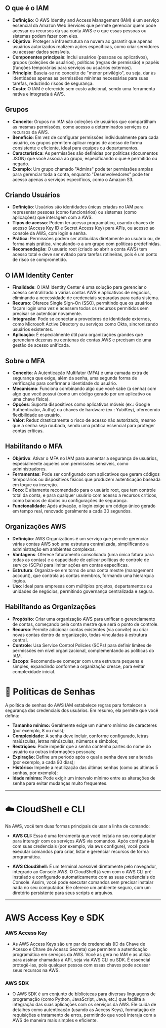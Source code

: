 

##  O que é o IAM
- **Definição**: O AWS Identity and Access Management (IAM) é um serviço essencial da Amazon Web Services que permite gerenciar quem pode acessar os recursos da sua conta AWS e o que essas pessoas ou sistemas podem fazer com eles.
- **Objetivo**: Proteger a infraestrutura na nuvem ao garantir que apenas usuários autorizados realizem ações específicas, como criar servidores ou acessar dados sensíveis.
- **Componentes principais**: Inclui usuários (pessoas ou aplicativos), grupos (coleções de usuários), políticas (regras de permissão) e papéis (funções temporárias para serviços ou usuários externos).
- **Princípio**: Baseia-se no conceito de "menor privilégio", ou seja, dar às identidades apenas as permissões mínimas necessárias para suas tarefas, reduzindo riscos de segurança.
- **Custo**: O IAM é oferecido sem custo adicional, sendo uma ferramenta nativa e integrada à AWS.

##  Grupos
- **Conceito**: Grupos no IAM são coleções de usuários que compartilham as mesmas permissões, como acesso a determinados serviços ou recursos da AWS.
- **Benefício**: Em vez de configurar permissões individualmente para cada usuário, os grupos permitem aplicar regras de acesso de forma consistente e eficiente, ideal para equipes ou departamentos.
- **Característica**: As permissões são definidas por políticas (documentos JSON) que você associa ao grupo, especificando o que é permitido ou negado.
- **Exemplo**: Um grupo chamado "Admins" pode ter permissões amplas para gerenciar toda a conta, enquanto "Desenvolvedores" pode ter acesso apenas a serviços específicos, como o Amazon S3.

##  Criando Usuários
- **Definição**: Usuários são identidades únicas criadas no IAM para representar pessoas (como funcionários) ou sistemas (como aplicações) que interagem com a AWS.
- **Tipos de acesso**: Podem ter acesso programático, usando chaves de acesso (Access Key ID e Secret Access Key) para APIs, ou acesso ao console da AWS, com login e senha.
- **Prática**: Permissões podem ser atribuídas diretamente ao usuário ou, de forma mais prática, vinculando-o a um grupo com políticas predefinidas.
- **Recomendação**: O usuário root (criado ao abrir a conta AWS) tem acesso total e deve ser evitado para tarefas rotineiras, pois é um ponto de risco se comprometido.

##  O IAM Identity Center
- **Finalidade**: O IAM Identity Center é uma solução para gerenciar o acesso centralizado a várias contas AWS e aplicativos de negócios, eliminando a necessidade de credenciais separadas para cada sistema.
- **Recurso**: Oferece Single Sign-On (SSO), permitindo que os usuários façam login uma vez e acessem todos os recursos permitidos sem precisar se autenticar novamente.
- **Integração**: Pode se conectar a provedores de identidade externos, como Microsoft Active Directory ou serviços como Okta, sincronizando usuários existentes.
- **Aplicação**: É especialmente útil para organizações grandes que gerenciam dezenas ou centenas de contas AWS e precisam de uma gestão de acesso unificada.

##  Sobre o MFA
- **Conceito**: A Autenticação Multifator (MFA) é uma camada extra de segurança que exige, além da senha, uma segunda forma de verificação para confirmar a identidade do usuário.
- **Mecanismo**: Funciona combinando algo que você sabe (a senha) com algo que você possui (como um código gerado por um aplicativo ou uma chave física).
- **Opções**: Suporta dispositivos como aplicativos móveis (ex.: Google Authenticator, Authy) ou chaves de hardware (ex.: YubiKey), oferecendo flexibilidade ao usuário.
- **Valor**: Reduz drasticamente o risco de acesso não autorizado, mesmo que a senha seja roubada, sendo uma prática essencial para proteger contas críticas.

## Habilitando o MFA
- **Objetivo**: Ativar o MFA no IAM para aumentar a segurança de usuários, especialmente aqueles com permissões sensíveis, como administradores.
- **Ferramentas**: Pode ser configurado com aplicativos que geram códigos temporários ou dispositivos físicos que produzem autenticação baseada em toque ou inserção.
- **Foco**: É altamente recomendado para o usuário root, que tem controle total da conta, e para qualquer usuário com acesso a recursos críticos, como bancos de dados ou configurações de segurança.
- **Funcionalidade**: Após ativação, o login exige um código único gerado em tempo real, renovado geralmente a cada 30 segundos.

##  Organizações AWS
- **Definição**: AWS Organizations é um serviço que permite gerenciar várias contas AWS sob uma estrutura centralizada, simplificando a administração em ambientes complexos.
- **Vantagens**: Oferece faturamento consolidado (uma única fatura para todas as contas) e a capacidade de aplicar políticas de controle de serviço (SCPs) para limitar ações em contas específicas.
- **Estrutura**: Organiza-se em torno de uma conta mestre (management account), que controla as contas membros, formando uma hierarquia lógica.
- **Uso**: Ideal para empresas com múltiplos projetos, departamentos ou unidades de negócios, permitindo governança centralizada e segura.

## Habilitando as Organizações
- **Propósito**: Criar uma organização AWS para unificar o gerenciamento de contas, começando pela conta mestre que será o ponto de controle.
- **Recurso**: Permite adicionar contas existentes (via convite) ou criar novas contas dentro da organização, todas vinculadas à estrutura central.
- **Controle**: Usa Service Control Policies (SCPs) para definir limites de permissões em nível organizacional, complementando as políticas do IAM.
- **Escopo**: Recomenda-se começar com uma estrutura pequena e simples, expandindo conforme a organização cresce, para evitar complexidade inicial.





# 🔐 Políticas de Senhas

A política de senhas do AWS IAM estabelece regras para fortalecer a segurança das credenciais dos usuários. Em resumo, ela permite que você defina:

-   **Tamanho mínimo:** Geralmente exige um número mínimo de caracteres (por exemplo, 8 ou mais);
-   **Complexidade:** A senha deve incluir, conforme configurado, letras maiúsculas, letras minúsculas, números e símbolos;
-   **Restrições:** Pode impedir que a senha contenha partes do nome do usuário ou outras informações pessoais;
-   **Expiração:** Define um período após o qual a senha deve ser alterada (por exemplo, a cada 90 dias);
-   **Histórico:** Impede a reutilização das últimas senhas (como as últimas 5 senhas, por exemplo);
-   **Idade mínima:** Pode exigir um intervalo mínimo entre as alterações de senha para evitar mudanças muito frequentes.

---
# ☁️ CloudShell e CLI
Na AWS, você tem duas formas principais de usar a linha de comando:

-   **AWS CLI:** Essa é uma ferramenta que você instala no seu computador para interagir com os serviços AWS via comandos. Após configurá-la com suas 
    credenciais (por exemplo, via aws configure), você pode executar comandos para criar, listar e gerenciar recursos de forma programática.

-   **AWS CloudShell:** É um terminal acessível diretamente pelo navegador, integrado ao Console AWS. O CloudShell já vem com o AWS CLI pré-instalado e 
    configurado automaticamente com as suas credenciais do Console. Assim, você pode executar comandos sem precisar instalar nada no seu computador. 
    Ele oferece um ambiente seguro, com um diretório persistente para seus scripts e arquivos.


---
# AWS Access Key e SDK

### **AWS Access Key**
-   As AWS Access Keys são um par de credenciais (ID da Chave de Acesso e Chave de Acesso Secreta) que permitem a autenticação programática 
    em serviços da AWS. Você as gera no IAM e as utiliza para assinar chamadas à API, seja via AWS CLI ou SDK. É essencial protegê-las, pois 
    qualquer pessoa com essas chaves pode acessar seus recursos na AWS.

### **AWS SDK**
-   O AWS SDK é um conjunto de bibliotecas para diversas linguagens de programação (como Python, JavaScript, Java, etc.) que facilita a 
    integração das suas aplicações com os serviços da AWS. Ele cuida de detalhes como autenticação (usando as Access Keys), formatação de requisições 
    e tratamento de erros, permitindo que você interaja com a AWS de maneira mais simples e eficiente.